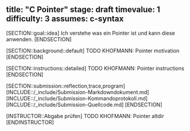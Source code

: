 title: "C Pointer"
stage: draft
timevalue: 1
difficulty: 3
assumes: c-syntax
---
[SECTION::goal::idea]
Ich verstehe was ein Pointer ist und kann diese anwenden.
[ENDSECTION]

[SECTION::background::default]
TODO KHOFMANN: Pointer motivation
[ENDSECTION]

[SECTION::instructions::detailed]
TODO KHOFMANN: Pointer instructions
[ENDSECTION]

[SECTION::submission::reflection,trace,program]
[INCLUDE::/_include/Submission-Markdowndokument.md]
[INCLUDE::/_include/Submission-Kommandoprotokoll.md]
[INCLUDE::/_include/Submission-Quellcode.md]
[ENDSECTION]

[INSTRUCTOR::Abgabe prüfen]
TODO KHOFMANN: Pointer altdir
[ENDINSTRUCTOR]